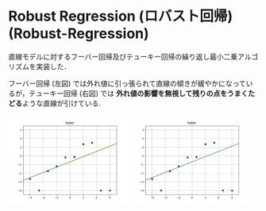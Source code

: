 # Robust Regression (ロバスト回帰)(Robust-Regression)

直線モデルに対するフーバー回帰及びテューキー回帰の繰り返し最小二乗アルゴリズムを実装した．

フーバー回帰 (左図) では外れ値に引っ張られて直線の傾きが緩やかになっているが，テューキー回帰 (右図) では **外れ値の影響を無視して残りの点をうまくたどる**ような直線が引けている.

<img src="output-huber.png" alt="huber output" title="フーバー回帰の結果" width="48%">
<img src="output-huber.png" alt="huber output" title="テューキー回帰の結果" width="48%">